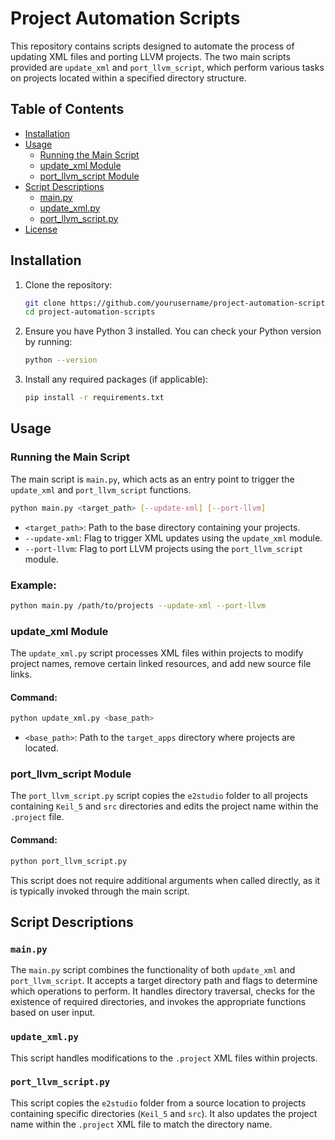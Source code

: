 
# Project Automation Scripts

This repository contains scripts designed to automate the process of updating XML files and porting LLVM projects. The two main scripts provided are `update_xml` and `port_llvm_script`, which perform various tasks on projects located within a specified directory structure.

## Table of Contents

- [Installation](#installation)
- [Usage](#usage)
  - [Running the Main Script](#running-the-main-script)
  - [update_xml Module](#update_xml-module)
  - [port_llvm_script Module](#port_llvm_script-module)
- [Script Descriptions](#script-descriptions)
  - [main.py](#mainpy)
  - [update_xml.py](#update_xmlpy)
  - [port_llvm_script.py](#port_llvm_scriptpy)
- [License](#license)

## Installation

1. Clone the repository:

   ```bash
   git clone https://github.com/yourusername/project-automation-scripts.git
   cd project-automation-scripts
   ```

2. Ensure you have Python 3 installed. You can check your Python version by running:

   ```bash
   python --version
   ```

3. Install any required packages (if applicable):

   ```bash
   pip install -r requirements.txt
   ```


## Usage

### Running the Main Script

The main script is `main.py`, which acts as an entry point to trigger the `update_xml` and `port_llvm_script` functions.

```bash
python main.py <target_path> [--update-xml] [--port-llvm]
```

- `<target_path>`: Path to the base directory containing your projects.
- `--update-xml`: Flag to trigger XML updates using the `update_xml` module.
- `--port-llvm`: Flag to port LLVM projects using the `port_llvm_script` module.

### Example:

```bash
python main.py /path/to/projects --update-xml --port-llvm
```

### update_xml Module

The `update_xml.py` script processes XML files within projects to modify project names, remove certain linked resources, and add new source file links.

#### Command:

```bash
python update_xml.py <base_path>
```

- `<base_path>`: Path to the `target_apps` directory where projects are located.

### port_llvm_script Module

The `port_llvm_script.py` script copies the `e2studio` folder to all projects containing `Keil_5` and `src` directories and edits the project name within the `.project` file.

#### Command:

```bash
python port_llvm_script.py
```

This script does not require additional arguments when called directly, as it is typically invoked through the main script.

## Script Descriptions

### `main.py`

The `main.py` script combines the functionality of both `update_xml` and `port_llvm_script`. It accepts a target directory path and flags to determine which operations to perform. It handles directory traversal, checks for the existence of required directories, and invokes the appropriate functions based on user input.

### `update_xml.py`

This script handles modifications to the `.project` XML files within projects.


### `port_llvm_script.py`

This script copies the `e2studio` folder from a source location to projects containing specific directories (`Keil_5` and `src`). It also updates the project name within the `.project` XML file to match the directory name.

